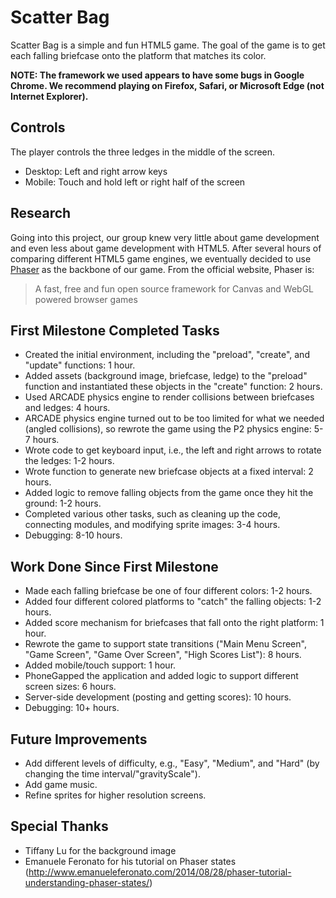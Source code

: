 # Scatter Bag

Scatter Bag is a simple and fun HTML5 game. The goal of the game is to get each falling briefcase onto the platform that matches its color.

**NOTE: The framework we used appears to have some bugs in Google Chrome. We recommend playing on Firefox, Safari, or Microsoft Edge (not Internet Explorer).**

## Controls

The player controls the three ledges in the middle of the screen.

- Desktop: Left and right arrow keys
- Mobile: Touch and hold left or right half of the screen

## Research

Going into this project, our group knew very little about game development and even less about game development with HTML5. After several hours of comparing different HTML5 game engines, we eventually decided to use [Phaser](http://www.phaser.io) as the backbone of our game. From the official website, Phaser is:

> A fast, free and fun open source framework
> for Canvas and WebGL powered browser games

## First Milestone Completed Tasks

- Created the initial environment, including the "preload", "create", and "update" functions: 1 hour.
- Added assets (background image, briefcase, ledge) to the "preload" function and instantiated these objects in the "create" function: 2 hours.
- Used ARCADE physics engine to render collisions between briefcases and ledges: 4 hours.
- ARCADE physics engine turned out to be too limited for what we needed (angled collisions), so rewrote the game using the P2 physics engine: 5-7 hours.
- Wrote code to get keyboard input, i.e., the left and right arrows to rotate the ledges: 1-2 hours.
- Wrote function to generate new briefcase objects at a fixed interval: 2 hours.
- Added logic to remove falling objects from the game once they hit the ground: 1-2 hours.
- Completed various other tasks, such as cleaning up the code, connecting modules, and modifying sprite images: 3-4 hours.
- Debugging: 8-10 hours.

## Work Done Since First Milestone

- Made each falling briefcase be one of four different colors: 1-2 hours.
- Added four different colored platforms to "catch" the falling objects: 1-2 hours.
- Added score mechanism for briefcases that fall onto the right platform: 1 hour.
- Rewrote the game to support state transitions ("Main Menu Screen", "Game Screen", "Game Over Screen", "High Scores List"): 8 hours.
- Added mobile/touch support: 1 hour.
- PhoneGapped the application and added logic to support different screen sizes: 6 hours.
- Server-side development (posting and getting scores): 10 hours.
- Debugging: 10+ hours.

## Future Improvements

- Add different levels of difficulty, e.g., "Easy", "Medium", and "Hard" (by changing the time interval/"gravityScale").
- Add game music.
- Refine sprites for higher resolution screens.

## Special Thanks

- Tiffany Lu for the background image
- Emanuele Feronato for his tutorial on Phaser states (http://www.emanueleferonato.com/2014/08/28/phaser-tutorial-understanding-phaser-states/)
